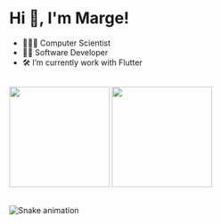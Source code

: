 # Hi 👋, I'm Marge!

- 👩🏻‍🔬 Computer Scientist
- 👩‍💻 Software Developer
- 🛠️ I’m currently work with Flutter

 ##

<div >
  <img height="180" src="https://github-readme-stats.vercel.app/api?username=margesortt&show_icons=true&theme=merko&include_all_commits=true&count_private=true&title_color=FFF188&icon_color=FFF188&text_color=FFBF89&bg_color=484848&hide=contribs,prs"/>
  <img height="180" src="https://media.discordapp.net/attachments/920317221316747296/989999643389730857/56120052_2147527578629442_4106874980002693120_n.png"/>
</div>
  
  ##
  
![Snake animation](https://github.com/allineleal/allineleal/blob/output/github-contribution-grid-snake.svg)


